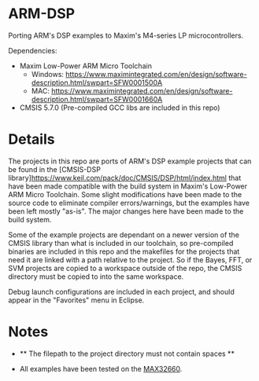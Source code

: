 # ARM-DSP
Porting ARM's DSP examples to Maxim's M4-series LP microcontrollers.

Dependencies:
- Maxim Low-Power ARM Micro Toolchain
  - Windows: https://www.maximintegrated.com/en/design/software-description.html/swpart=SFW0001500A
  - MAC: https://www.maximintegrated.com/en/design/software-description.html/swpart=SFW0001660A
- CMSIS 5.7.0 (Pre-compiled GCC libs are included in this repo)

# Details
The projects in this repo are ports of ARM's DSP example projects that can be found in the [CMSIS-DSP library]https://www.keil.com/pack/doc/CMSIS/DSP/html/index.html that have been made compatible with the build system in Maxim's Low-Power ARM Micro Toolchain.  Some slight modifications have been made to the source code to eliminate compiler errors/warnings, but the examples have been left mostly "as-is".  The major changes here have been made to the build system.

Some of the example projects are dependant on a newer version of the CMSIS library than what is included in our toolchain, so pre-compiled binaries are included in this repo and the makefiles for the projects that need it are linked with a path relative to the project. So if the Bayes, FFT, or SVM projects are copied to a workspace outside of the repo, the CMSIS directory must be copied to into the same workspace.

Debug launch configurations are included in each project, and should appear in the "Favorites" menu in Eclipse.

# Notes
- ** The filepath to the project directory must not contain spaces **

- All examples have been tested on the [MAX32660](https://www.maximintegrated.com/en/products/microcontrollers/MAX32660.html).
